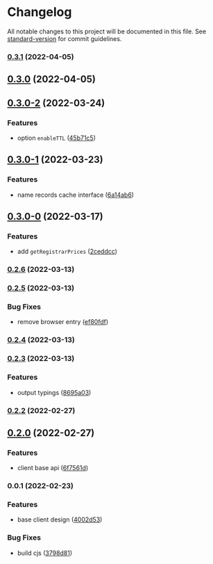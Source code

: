 # Changelog

All notable changes to this project will be documented in this file. See [standard-version](https://github.com/conventional-changelog/standard-version) for commit guidelines.

### [0.3.1](https://github.com/IC-Naming/js-sdk/compare/v0.3.0...v0.3.1) (2022-04-05)

## [0.3.0](https://github.com/IC-Naming/js-sdk/compare/v0.3.0-2...v0.3.0) (2022-04-05)

## [0.3.0-2](https://github.com/IC-Naming/js-sdk/compare/v0.3.0-1...v0.3.0-2) (2022-03-24)


### Features

* option `enableTTL` ([45b71c5](https://github.com/IC-Naming/js-sdk/commit/45b71c52fcfeb16e963de960635e7f6b5079af19))

## [0.3.0-1](https://github.com/IC-Naming/js-sdk/compare/v0.3.0-0...v0.3.0-1) (2022-03-23)


### Features

* name records cache interface ([6a14ab6](https://github.com/IC-Naming/js-sdk/commit/6a14ab6102c79de383591366b854acb26baf26bd))

## [0.3.0-0](https://github.com/IC-Naming/js-sdk/compare/v0.2.6...v0.3.0-0) (2022-03-17)


### Features

* add `getRegistrarPrices` ([2ceddcc](https://github.com/IC-Naming/js-sdk/commit/2ceddcce86349ecc34a20e37d5fb04445fc3c288))

### [0.2.6](https://github.com/IC-Naming/js-sdk/compare/v0.2.5...v0.2.6) (2022-03-13)

### [0.2.5](https://github.com/IC-Naming/js-sdk/compare/v0.2.4...v0.2.5) (2022-03-13)


### Bug Fixes

* remove browser entry ([ef80fdf](https://github.com/IC-Naming/js-sdk/commit/ef80fdfa701a919382de919eeee1a52a8f831e77))

### [0.2.4](https://github.com/IC-Naming/js-sdk/compare/v0.2.3...v0.2.4) (2022-03-13)

### [0.2.3](https://github.com/IC-Naming/js-sdk/compare/v0.2.2...v0.2.3) (2022-03-13)


### Features

* output typings ([8695a03](https://github.com/IC-Naming/js-sdk/commit/8695a03bd0400686743922185ec7a90fba34a73d))

### [0.2.2](https://github.com/IC-Naming/js-sdk/compare/v0.2.0...v0.2.2) (2022-02-27)

## [0.2.0](https://github.com/IC-Naming/js-sdk/compare/v0.0.1...v0.2.0) (2022-02-27)


### Features

* client base api ([6f7561d](https://github.com/IC-Naming/js-sdk/commit/6f7561d21401be377b3af25bb1443f34a6ecf2ab))

### 0.0.1 (2022-02-23)


### Features

* base client design ([4002d53](https://github.com/IC-Naming/js-sdk/commit/4002d53dc6eadcf910f493598a3ff5ec4876a4ef))


### Bug Fixes

* build cjs ([3798d81](https://github.com/IC-Naming/js-sdk/commit/3798d811d7de491062a7c82a268020256e15b182))
